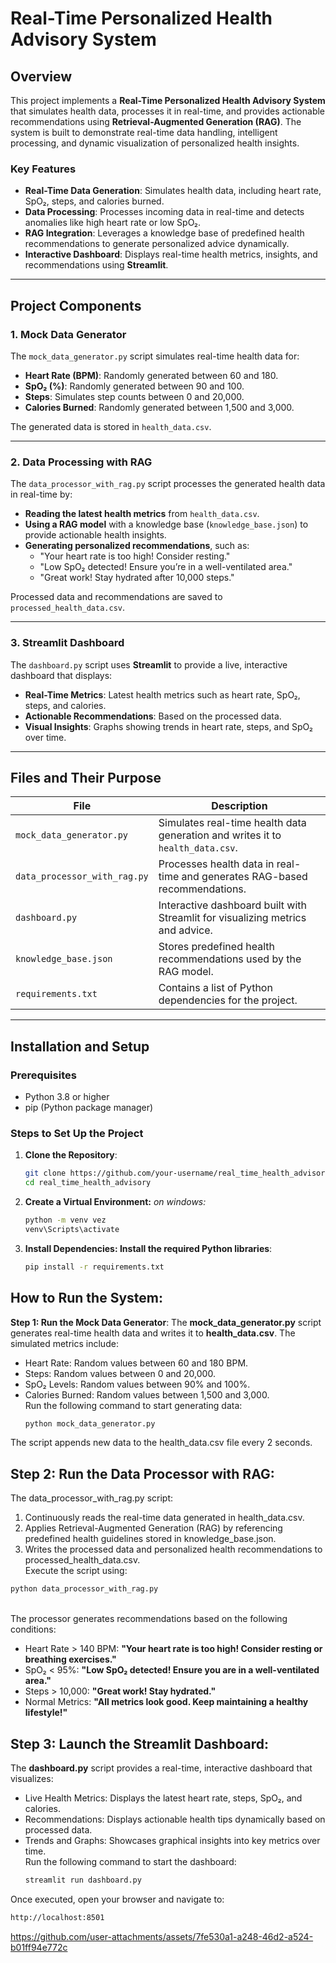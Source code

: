 # Real-Time Personalized Health Advisory System

## Overview

This project implements a **Real-Time Personalized Health Advisory System** that simulates health data, processes it in real-time, and provides actionable recommendations using **Retrieval-Augmented Generation (RAG)**. The system is built to demonstrate real-time data handling, intelligent processing, and dynamic visualization of personalized health insights.

### **Key Features**
- **Real-Time Data Generation**: Simulates health data, including heart rate, SpO₂, steps, and calories burned.
- **Data Processing**: Processes incoming data in real-time and detects anomalies like high heart rate or low SpO₂.
- **RAG Integration**: Leverages a knowledge base of predefined health recommendations to generate personalized advice dynamically.
- **Interactive Dashboard**: Displays real-time health metrics, insights, and recommendations using **Streamlit**.

---

## Project Components

### **1. Mock Data Generator**
The `mock_data_generator.py` script simulates real-time health data for:
- **Heart Rate (BPM)**: Randomly generated between 60 and 180.
- **SpO₂ (%)**: Randomly generated between 90 and 100.
- **Steps**: Simulates step counts between 0 and 20,000.
- **Calories Burned**: Randomly generated between 1,500 and 3,000.

The generated data is stored in `health_data.csv`.

---

### **2. Data Processing with RAG**
The `data_processor_with_rag.py` script processes the generated health data in real-time by:
- **Reading the latest health metrics** from `health_data.csv`.
- **Using a RAG model** with a knowledge base (`knowledge_base.json`) to provide actionable health insights.
- **Generating personalized recommendations**, such as:
  - "Your heart rate is too high! Consider resting."
  - "Low SpO₂ detected! Ensure you’re in a well-ventilated area."
  - "Great work! Stay hydrated after 10,000 steps."

Processed data and recommendations are saved to `processed_health_data.csv`.

---

### **3. Streamlit Dashboard**
The `dashboard.py` script uses **Streamlit** to provide a live, interactive dashboard that displays:
- **Real-Time Metrics**: Latest health metrics such as heart rate, SpO₂, steps, and calories.
- **Actionable Recommendations**: Based on the processed data.
- **Visual Insights**: Graphs showing trends in heart rate, steps, and SpO₂ over time.

---

## Files and Their Purpose

| **File**                     | **Description**                                                                 |
|------------------------------|---------------------------------------------------------------------------------|
| `mock_data_generator.py`     | Simulates real-time health data generation and writes it to `health_data.csv`.  |
| `data_processor_with_rag.py` | Processes health data in real-time and generates RAG-based recommendations.    |
| `dashboard.py`               | Interactive dashboard built with Streamlit for visualizing metrics and advice. |
| `knowledge_base.json`        | Stores predefined health recommendations used by the RAG model.                |
| `requirements.txt`           | Contains a list of Python dependencies for the project.                        |

---

## Installation and Setup

### Prerequisites
- Python 3.8 or higher
- pip (Python package manager)

### Steps to Set Up the Project

1. **Clone the Repository**:
   ```bash
   git clone https://github.com/your-username/real_time_health_advisory.git
   cd real_time_health_advisory
2. **Create a Virtual Environment:**
   *on windows:*
   ```bash
   python -m venv vez
   venv\Scripts\activate

3. **Install Dependencies: Install the required Python libraries**:
   ```bash
   pip install -r requirements.txt
## **How to Run the System**:
  
  **Step 1: Run the Mock Data Generator**:
  The **mock_data_generator.py** script generates real-time health data and writes it to **health_data.csv**. The simulated metrics include:

- Heart Rate: Random values between 60 and 180 BPM.
- Steps: Random values between 0 and 20,000.
- SpO₂ Levels: Random values between 90% and 100%.
- Calories Burned: Random values between 1,500 and 3,000.
  <br>
  Run the following command to start generating data:<br>
  ```bash
  python mock_data_generator.py
The script appends new data to the health_data.csv file every 2 seconds.
## **Step 2: Run the Data Processor with RAG**:
The data_processor_with_rag.py script:

1. Continuously reads the real-time data generated in health_data.csv.
2. Applies Retrieval-Augmented Generation (RAG) by referencing predefined health guidelines stored in knowledge_base.json.
3. Writes the processed data and personalized health recommendations to processed_health_data.csv.<br>
Execute the script using:<br>
  ```bash
  python data_processor_with_rag.py
  ```
<br>
The processor generates recommendations based on the following conditions:

- Heart Rate > 140 BPM: **"Your heart rate is too high! Consider resting or breathing exercises."**
- SpO₂ < 95%: **"Low SpO₂ detected! Ensure you are in a well-ventilated area."**
- Steps > 10,000: **"Great work! Stay hydrated."**
- Normal Metrics: **"All metrics look good. Keep maintaining a healthy lifestyle!"**

## **Step 3: Launch the Streamlit Dashboard**:
The **dashboard.py** script provides a real-time, interactive dashboard that visualizes:<br>

- Live Health Metrics: Displays the latest heart rate, steps, SpO₂, and calories.
- Recommendations: Displays actionable health tips dynamically based on processed data.
- Trends and Graphs: Showcases graphical insights into key metrics over time.<br>
  Run the following command to start the dashboard:<br>
  ```bash
  streamlit run dashboard.py
Once executed, open your browser and navigate to:
  ```bash
  http://localhost:8501
  ```









https://github.com/user-attachments/assets/7fe530a1-a248-46d2-a524-b01ff94e772c





  

